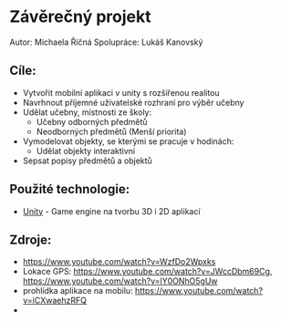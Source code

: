 # Závěrečný projekt
Autor: Michaela Říčná
Spolupráce: Lukáš Kanovský

## Cíle:
- Vytvořit mobilní aplikaci v unity s rozšířenou realitou
- Navrhnout příjemné uživatelské rozhraní pro výběr učebny
- Udělat učebny, místnosti ze školy:
    - Učebny odborných předmětů
    - Neodborných předmětů (Menší priorita)
- Vymodelovat objekty, se kterými se pracuje v hodinách:
    - Udělat objekty interaktivní
- Sepsat popisy předmětů a objektů

## Použité technologie:
- [Unity] - Game engine na tvorbu 3D i 2D aplikací

## Zdroje:
- https://www.youtube.com/watch?v=WzfDo2Wpxks
- Lokace GPS: https://www.youtube.com/watch?v=JWccDbm69Cg, https://www.youtube.com/watch?v=lY0ONhO5gUw
- prohlídka aplikace na mobilu: https://www.youtube.com/watch?v=iCXwaehzRFQ
- 


[Unity]:https://unity.com/

